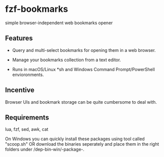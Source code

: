 # fzf-bookmarks

simple browser-independent web bookmarks opener

## Features

- Query and multi-select bookmarks for opening them in a web browser.

- Manage your bookmarks collection from a text editor.

- Runs in macOS/Linux *sh and Windows Command Prompt/PowerShell envioronments.

## Incentive

Browser UIs and bookmark storage can be quite cumbersome to deal with.

## Requirements

lua, fzf, sed, awk, cat

On Windows you can quickly install these packages using tool called "scoop.sh" OR download the binaries seperately and place them in the right folders under /dep-bin-win/-package-.
